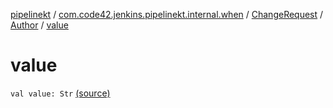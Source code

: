 [pipelinekt](../../../index.md) / [com.code42.jenkins.pipelinekt.internal.when](../../index.md) / [ChangeRequest](../index.md) / [Author](index.md) / [value](./value.md)

# value

`val value: Str` [(source)](https://github.com/code42/pipelinekt/tree/master/internal/src/main/kotlin/com/code42/jenkins/pipelinekt/internal/when/ChangeRequest.kt#L35)